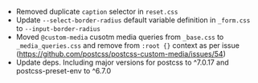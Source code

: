 - Removed duplicate `caption` selector in `reset.css`
- Update `--select-border-radius` default variable definition in `_form.css` to `--input-border-radius`
- Moved `@custom-media` cusotm media queries from `_base.css` to `_media_queries.css` and remove from `:root {}` context as per issue (https://github.com/postcss/postcss-custom-media/issues/54)
- Update deps. Including major versions for postcss to ^7.0.17 and postcss-preset-env to ^6.7.0
